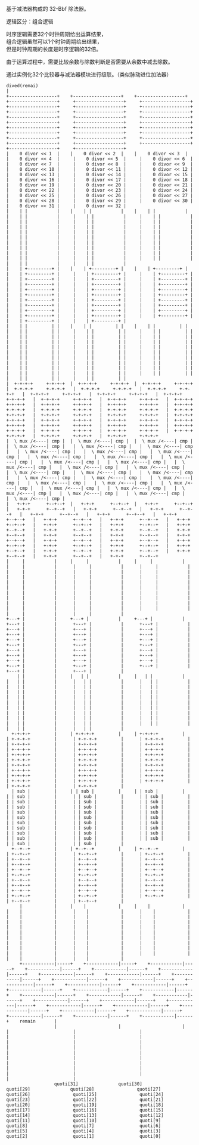 基于减法器构成的 32-Bbf 除法器。

逻辑区分：组合逻辑

时序逻辑需要$`32`$个时钟周期给出运算结果， \
组合逻辑虽然可以$`1`$个时钟周期给出结果，  \
但是时钟周期的长度是时序逻辑的$`32`$倍。

由于运算过程中，需要比较余数与除数判断是否需要从余数中减去除数。

通过实例化$`32`$个比较器与减法器模块进行级联。（类似脉动进位加法器）

    dived(remai)                                                                                                                                                                                                                                                                                                                                                                                                                                                                                                                                                                                                                                                                                                                                                                                                                  
    |                                                                                                                                                                                                                                                                                                                                                                                                                                                                                                                                                                                                                                                                                                                                                                                                                             
    +------------------+    +------------------+    +------------------+    +------------------+     +------------------+     +------------------+     +------------------+     +------------------+     +------------------+     +------------------+     +------------------+     +------------------+     +------------------+     +------------------+     +------------------+     +------------------+     +------------------+     +------------------+     +------------------+     +------------------+     +------------------+     +------------------+     +------------------+     +------------------+     +------------------+     +------------------+     +------------------+     +------------------+     +------------------+     +------------------+     +------------------+     +------------------+      
    |    0 divor << 1  |    |    0 divor << 2  |    |    0 divor << 3  |    |    0 divor << 4  |     |    0 divor << 5  |     |    0 divor << 6  |     |    0 divor << 7  |     |    0 divor << 8  |     |    0 divor << 9  |     |    0 divor << 10 |     |    0 divor << 11 |     |    0 divor << 12 |     |    0 divor << 13 |     |    0 divor << 14 |     |    0 divor << 15 |     |    0 divor << 16 |     |    0 divor << 17 |     |    0 divor << 18 |     |    0 divor << 19 |     |    0 divor << 20 |     |    0 divor << 21 |     |    0 divor << 22 |     |    0 divor << 23 |     |    0 divor << 24 |     |    0 divor << 25 |     |    0 divor << 26 |     |    0 divor << 27 |     |    0 divor << 28 |     |    0 divor << 29 |     |    0 divor << 30 |     |    0 divor << 31 |     |    0 divor << 32 |      
    |    | |           |    |    | |           |    |    | |           |    |    | |           |     |    | |           |     |    | |           |     |    | |           |     |    | |           |     |    | |           |     |    | |           |     |    | |           |     |    | |           |     |    | |           |     |    | |           |     |    | |           |     |    | |           |     |    | |           |     |    | |           |     |    | |           |     |    | |           |     |    | |           |     |    | |           |     |    | |           |     |    | |           |     |    | |           |     |    | |           |     |    | |           |     |    | |           |     |    | |           |     |    | |           |     |    | |           |     |    | |           |      
    |    | +---------+ |    |    | +---------+ |    |    | +---------+ |    |    | +---------+ |     |    | +---------+ |     |    | +---------+ |     |    | +---------+ |     |    | +---------+ |     |    | +---------+ |     |    | +---------+ |     |    | +---------+ |     |    | +---------+ |     |    | +---------+ |     |    | +---------+ |     |    | +---------+ |     |    | +---------+ |     |    | +---------+ |     |    | +---------+ |     |    | +---------+ |     |    | +---------+ |     |    | +---------+ |     |    | +---------+ |     |    | +---------+ |     |    | +---------+ |     |    | +---------+ |     |    | +---------+ |     |    | +---------+ |     |    | +---------+ |     |    | +---------+ |     |    | +---------+ |     |    | +---------+ |     |    | +---------+ |      
    |    | |         | |    |    | |         | |    |    | |         | |    |    | |         | |     |    | |         | |     |    | |         | |     |    | |         | |     |    | |         | |     |    | |         | |     |    | |         | |     |    | |         | |     |    | |         | |     |    | |         | |     |    | |         | |     |    | |         | |     |    | |         | |     |    | |         | |     |    | |         | |     |    | |         | |     |    | |         | |     |    | |         | |     |    | |         | |     |    | |         | |     |    | |         | |     |    | |         | |     |    | |         | |     |    | |         | |     |    | |         | |     |    | |         | |     |    | |         | |     |    | |         | |     |    | |         | |      
    |  +-+-+-+     +-+-+-+  |  +-+-+-+     +-+-+-+  |  +-+-+-+     +-+-+-+  |  +-+-+-+     +-+-+-+   |  +-+-+-+     +-+-+-+   |  +-+-+-+     +-+-+-+   |  +-+-+-+     +-+-+-+   |  +-+-+-+     +-+-+-+   |  +-+-+-+     +-+-+-+   |  +-+-+-+     +-+-+-+   |  +-+-+-+     +-+-+-+   |  +-+-+-+     +-+-+-+   |  +-+-+-+     +-+-+-+   |  +-+-+-+     +-+-+-+   |  +-+-+-+     +-+-+-+   |  +-+-+-+     +-+-+-+   |  +-+-+-+     +-+-+-+   |  +-+-+-+     +-+-+-+   |  +-+-+-+     +-+-+-+   |  +-+-+-+     +-+-+-+   |  +-+-+-+     +-+-+-+   |  +-+-+-+     +-+-+-+   |  +-+-+-+     +-+-+-+   |  +-+-+-+     +-+-+-+   |  +-+-+-+     +-+-+-+   |  +-+-+-+     +-+-+-+   |  +-+-+-+     +-+-+-+   |  +-+-+-+     +-+-+-+   |  +-+-+-+     +-+-+-+   |  +-+-+-+     +-+-+-+   |  +-+-+-+     +-+-+-+   |  +-+-+-+     +-+-+-+    
    |  \ mux /<----| cmp |  |  \ mux /<----| cmp |  |  \ mux /<----| cmp |  |  \ mux /<----| cmp |   |  \ mux /<----| cmp |   |  \ mux /<----| cmp |   |  \ mux /<----| cmp |   |  \ mux /<----| cmp |   |  \ mux /<----| cmp |   |  \ mux /<----| cmp |   |  \ mux /<----| cmp |   |  \ mux /<----| cmp |   |  \ mux /<----| cmp |   |  \ mux /<----| cmp |   |  \ mux /<----| cmp |   |  \ mux /<----| cmp |   |  \ mux /<----| cmp |   |  \ mux /<----| cmp |   |  \ mux /<----| cmp |   |  \ mux /<----| cmp |   |  \ mux /<----| cmp |   |  \ mux /<----| cmp |   |  \ mux /<----| cmp |   |  \ mux /<----| cmp |   |  \ mux /<----| cmp |   |  \ mux /<----| cmp |   |  \ mux /<----| cmp |   |  \ mux /<----| cmp |   |  \ mux /<----| cmp |   |  \ mux /<----| cmp |   |  \ mux /<----| cmp |   |  \ mux /<----| cmp |    
    |   +-+-+      +--+--+  |   +-+-+      +--+--+  |   +-+-+      +--+--+  |   +-+-+      +--+--+   |   +-+-+      +--+--+   |   +-+-+      +--+--+   |   +-+-+      +--+--+   |   +-+-+      +--+--+   |   +-+-+      +--+--+   |   +-+-+      +--+--+   |   +-+-+      +--+--+   |   +-+-+      +--+--+   |   +-+-+      +--+--+   |   +-+-+      +--+--+   |   +-+-+      +--+--+   |   +-+-+      +--+--+   |   +-+-+      +--+--+   |   +-+-+      +--+--+   |   +-+-+      +--+--+   |   +-+-+      +--+--+   |   +-+-+      +--+--+   |   +-+-+      +--+--+   |   +-+-+      +--+--+   |   +-+-+      +--+--+   |   +-+-+      +--+--+   |   +-+-+      +--+--+   |   +-+-+      +--+--+   |   +-+-+      +--+--+   |   +-+-+      +--+--+   |   +-+-+      +--+--+   |   +-+-+      +--+--+   |   +-+-+      +--+--+    
    |     |           |     |     |           |     |     |           |     |     |           |      |     |           |      |     |           |      |     |           |      |     |           |      |     |           |      |     |           |      |     |           |      |     |           |      |     |           |      |     |           |      |     |           |      |     |           |      |     |           |      |     |           |      |     |           |      |     |           |      |     |           |      |     |           |      |     |           |      |     |           |      |     |           |      |     |           |      |     |           |      |     |           |      |     |           |      |     |           |      |     |           |      |     |           |       
    +---+ |           |     +---+ |           |     +---+ |           |     +---+ |           |      +---+ |           |      +---+ |           |      +---+ |           |      +---+ |           |      +---+ |           |      +---+ |           |      +---+ |           |      +---+ |           |      +---+ |           |      +---+ |           |      +---+ |           |      +---+ |           |      +---+ |           |      +---+ |           |      +---+ |           |      +---+ |           |      +---+ |           |      +---+ |           |      +---+ |           |      +---+ |           |      +---+ |           |      +---+ |           |      +---+ |           |      +---+ |           |      +---+ |           |      +---+ |           |      +---+ |           |      +---+ |           |       
        | |           |     |   | |           |     |   | |           |     |   | |           |      |   | |           |      |   | |           |      |   | |           |      |   | |           |      |   | |           |      |   | |           |      |   | |           |      |   | |           |      |   | |           |      |   | |           |      |   | |           |      |   | |           |      |   | |           |      |   | |           |      |   | |           |      |   | |           |      |   | |           |      |   | |           |      |   | |           |      |   | |           |      |   | |           |      |   | |           |      |   | |           |      |   | |           |      |   | |           |      |   | |           |      |   | |           |      |   | |           |       
      +-+-+-+         |     | +-+-+-+         |     | +-+-+-+         |     | +-+-+-+         |      | +-+-+-+         |      | +-+-+-+         |      | +-+-+-+         |      | +-+-+-+         |      | +-+-+-+         |      | +-+-+-+         |      | +-+-+-+         |      | +-+-+-+         |      | +-+-+-+         |      | +-+-+-+         |      | +-+-+-+         |      | +-+-+-+         |      | +-+-+-+         |      | +-+-+-+         |      | +-+-+-+         |      | +-+-+-+         |      | +-+-+-+         |      | +-+-+-+         |      | +-+-+-+         |      | +-+-+-+         |      | +-+-+-+         |      | +-+-+-+         |      | +-+-+-+         |      | +-+-+-+         |      | +-+-+-+         |      | +-+-+-+         |      | +-+-+-+         |      | +-+-+-+         |       
      | sub |         |     | | sub |         |     | | sub |         |     | | sub |         |      | | sub |         |      | | sub |         |      | | sub |         |      | | sub |         |      | | sub |         |      | | sub |         |      | | sub |         |      | | sub |         |      | | sub |         |      | | sub |         |      | | sub |         |      | | sub |         |      | | sub |         |      | | sub |         |      | | sub |         |      | | sub |         |      | | sub |         |      | | sub |         |      | | sub |         |      | | sub |         |      | | sub |         |      | | sub |         |      | | sub |         |      | | sub |         |      | | sub |         |      | | sub |         |      | | sub |         |      | | sub |         |       
      +--+--+         |     | +--+--+         |     | +--+--+         |     | +--+--+         |      | +--+--+         |      | +--+--+         |      | +--+--+         |      | +--+--+         |      | +--+--+         |      | +--+--+         |      | +--+--+         |      | +--+--+         |      | +--+--+         |      | +--+--+         |      | +--+--+         |      | +--+--+         |      | +--+--+         |      | +--+--+         |      | +--+--+         |      | +--+--+         |      | +--+--+         |      | +--+--+         |      | +--+--+         |      | +--+--+         |      | +--+--+         |      | +--+--+         |      | +--+--+         |      | +--+--+         |      | +--+--+         |      | +--+--+         |      | +--+--+         |      | +--+--+         |       
         |            |     |    |            |     |    |            |     |    |            |      |    |            |      |    |            |      |    |            |      |    |            |      |    |            |      |    |            |      |    |            |      |    |            |      |    |            |      |    |            |      |    |            |      |    |            |      |    |            |      |    |            |      |    |            |      |    |            |      |    |            |      |    |            |      |    |            |      |    |            |      |    |            |      |    |            |      |    |            |      |    |            |      |    |            |      |    |            |      |    |            |      |    |            |       
         +------------|-----+    +------------|-----+    +------------|-----+    +------------|------+    +------------|------+    +------------|------+    +------------|------+    +------------|------+    +------------|------+    +------------|------+    +------------|------+    +------------|------+    +------------|------+    +------------|------+    +------------|------+    +------------|------+    +------------|------+    +------------|------+    +------------|------+    +------------|------+    +------------|------+    +------------|------+    +------------|------+    +------------|------+    +------------|------+    +------------|------+    +------------|------+    +------------|------+    +------------|------+    +------------|------+    +------------|------+    remain       |       
                      |                       |                       |                       |                        |                        |                        |                        |                        |                        |                        |                        |                        |                        |                        |                        |                        |                        |                        |                        |                        |                        |                        |                        |                        |                        |                        |                        |                        |                        |                        |                        |       
                      quoti[31]               quoti[30]               quoti[29]               quoti[28]                quoti[27]                quoti[26]                quoti[25]                quoti[24]                quoti[23]                quoti[22]                quoti[21]                quoti[20]                quoti[19]                quoti[18]                quoti[17]                quoti[16]                quoti[15]                quoti[14]                quoti[13]                quoti[12]                quoti[11]                quoti[10]                quoti[9]                 quoti[8]                 quoti[7]                 quoti[6]                 quoti[5]                 quoti[4]                 quoti[3]                 quoti[2]                 quoti[1]                 quoti[0]